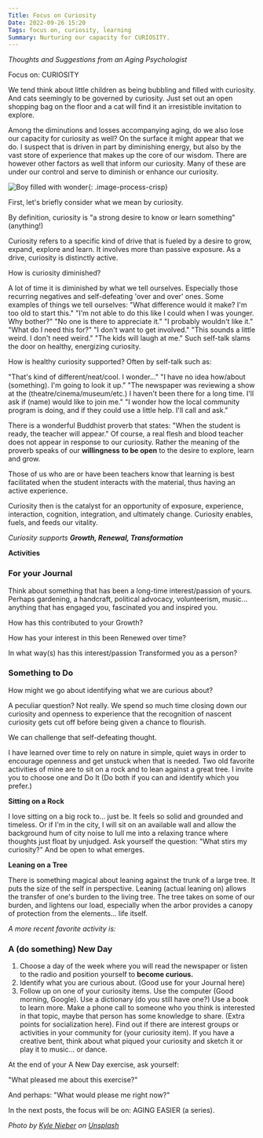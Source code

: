 ```yaml
---
Title: Focus on Curiosity
Date: 2022-09-26 15:20
Tags: focus on, curiosity, learning
Summary: Nurturing our capacity for CURIOSITY.
---
```


_Thoughts and Suggestions from an Aging Psychologist_

Focus on: CURIOSITY

We tend think about little children as being bubbling and filled with curiosity. And cats seemingly to be governed by curiosity. Just set out an open shopping bag on the floor and a cat will find it an irresistible invitation to explore.

Among the diminutions and losses accompanying aging, do we also lose our capacity for curiosity as well? On the surface it might appear that we do. I suspect that is driven in part by diminishing energy, but also by the vast store of experience that makes up the core of our wisdom. There are however other factors as well that inform our curiosity. Many of these are under our control and serve to diminish or enhance our curiosity.

![Boy filled with wonder]({static}/images/kyle-nieber-f0tKahz0DVA-unsplash.jpg){: .image-process-crisp}

First, let's briefly consider what we mean by curiosity.

By definition, curiosity is "a strong desire to know or learn something" (anything!)

Curiosity refers to a specific kind of drive that is fueled by a desire to grow, expand, explore and learn. It involves more than passive exposure. As a drive, curiosity is distinctly active.

How is curiosity diminished?

A lot of time it is diminished by what we tell ourselves. Especially those recurring negatives and self-defeating 'over and over' ones. Some examples of things we tell ourselves: "What difference would it make? I'm too old to start this." "I'm not able to do this like I could when I was younger. Why bother?" "No one is there to appreciate it." "I probably wouldn't like it." "What do I need this for?" "I don't want to get involved." "This sounds a little weird. I don't need weird." "The kids will laugh at me." Such self-talk slams the door on healthy, energizing curiosity.

How is healthy curiosity supported? Often by self-talk such as:

"That's kind of different/neat/cool. I wonder..." "I have no idea how/about (something). I'm going to look it up." "The newspaper was reviewing a show at the (theatre/cinema/museum/etc.) I haven't been there for a long time. I'll ask if (name) would like to join me." "I wonder how the local community program is doing, and if they could use a little help. I'll call and ask."

There is a wonderful Buddhist proverb that states: "When the student is ready, the teacher will appear." Of course, a real flesh and blood teacher does not appear in response to our curiosity. Rather the meaning of the proverb speaks of our **willingness** **to be open** to the desire to explore, learn and grow.

Those of us who are or have been teachers know that learning is best facilitated when the student interacts with the material, thus having an active experience.

Curiosity then is the catalyst for an opportunity of exposure, experience, interaction, cognition, integration, and ultimately change. Curiosity enables, fuels, and feeds our vitality.

_Curiosity supports **Growth, Renewal, Transformation**_

**Activities**

### For your Journal

Think about something that has been a long-time interest/passion of yours. Perhaps gardening, a handcraft, political advocacy, volunteerism, music... anything that has engaged you, fascinated you and inspired you.

How has this contributed to your Growth?

How has your interest in this been Renewed over time?

In what way(s) has this interest/passion Transformed you as a person?

### **Something to Do**

How might we go about identifying what we are curious about?

A peculiar question? Not really. We spend so much time closing down our curiosity and openness to experience that the recognition of nascent curiosity gets cut off before being given a chance to flourish.

We can challenge that self-defeating thought.

I have learned over time to rely on nature in simple, quiet ways in order to encourage openness and get unstuck when that is needed. Two old favorite activities of mine are to sit on a rock and to lean against a great tree. I invite you to choose one and Do It (Do both if you can and identify which you prefer.)

**Sitting on a Rock**

I love sitting on a big rock to... just be. It feels so solid and grounded and timeless. Or if I'm in the city, I will sit on an available wall and allow the background hum of city noise to lull me into a relaxing trance where thoughts just float by unjudged. Ask yourself the question: "What stirs my curiosity?" And be open to what emerges.

**Leaning on a Tree**

There is something magical about leaning against the trunk of a large tree. It puts the size of the self in perspective. Leaning (actual leaning on) allows the transfer of one's burden to the living tree. The tree takes on some of our burden, and lightens our load, especially when the arbor provides a canopy of protection from the elements... life itself.

_A more recent favorite activity is:_

### A (do something) New Day

1.  Choose a day of the week where you will read the newspaper or listen to the radio and position yourself to **become curious.**
2.  Identify what you are curious about. (Good use for your Journal here)
3.  Follow up on one of your curiosity items. Use the computer (Good morning, Google). Use a dictionary (do you still have one?) Use a book to learn more. Make a phone call to someone who you think is interested in that topic, maybe that person has some knowledge to share. (Extra points for socialization here). Find out if there are interest groups or activities in your community for (your curiosity item). If you have a creative bent, think about what piqued your curiosity and sketch it or play it to music... or dance.

At the end of your A New Day exercise, ask yourself:

"What pleased me about this exercise?"

And perhaps: "What would please me right now?"

In the next posts, the focus will be on: AGING EASIER (a series).

_Photo by <a href="https://unsplash.com/@kylenieber">Kyle Nieber</a> on <a href="https://unsplash.com/">Unsplash</a>_
